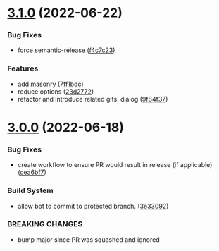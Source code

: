 # [3.1.0](https://github.com/XSlemX/sanity-plugin-asset-source-giphy/compare/v3.0.0...v3.1.0) (2022-06-22)


### Bug Fixes

* force semantic-release ([f4c7c23](https://github.com/XSlemX/sanity-plugin-asset-source-giphy/commit/f4c7c2376d3a0899af4806570c5c2cad3b4831c3))


### Features

* add masonry ([7ff1bdc](https://github.com/XSlemX/sanity-plugin-asset-source-giphy/commit/7ff1bdcc279e0c09d70f889c86077d76d34d57fe))
* reduce options ([23d2772](https://github.com/XSlemX/sanity-plugin-asset-source-giphy/commit/23d2772c17e821cf9d67a1ba2652a4d9d1effb49))
* refactor and introduce related gifs. dialog ([9f84f37](https://github.com/XSlemX/sanity-plugin-asset-source-giphy/commit/9f84f37dda967ebcd0ac3861922716ddb172a4bb))

# [3.0.0](https://github.com/XSlemX/sanity-plugin-asset-source-giphy/compare/v2.0.0...v3.0.0) (2022-06-18)


### Bug Fixes

* create workflow to ensure PR would result in release (if applicable) ([cea6bf7](https://github.com/XSlemX/sanity-plugin-asset-source-giphy/commit/cea6bf7b9710f40b536a1116fcc05336add375fa))


### Build System

* allow bot to commit to protected branch. ([3e33092](https://github.com/XSlemX/sanity-plugin-asset-source-giphy/commit/3e33092945f6e931eb78bda4555b90cce26b7782))


### BREAKING CHANGES

* bump major since PR was squashed and ignored
